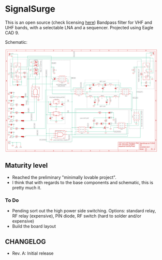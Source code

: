 # SignalSurge

This is an open source (check licensing [here](https://github.com/rfrht/SignalSurge/blob/main/LICENSE)) Bandpass filter for VHF and UHF bands, with a selectable LNA and a sequencer. Projected using Eagle CAD 9.

Schematic: 

![Schematic SignalSurge](https://github.com/rfrht/SignalSurge/blob/main/schematic.png)

## Maturity level
* Reached the preliminary "minimally lovable project".
* I think that with regards to the base components and schematic, this is pretty much it.

### To Do
* Pending sort out the high power side switching. Options: standard relay, RF relay (expensive), PIN diode, RF switch (hard to solder and/or expensive)
* Build the board layout

## CHANGELOG
* Rev. A: Initial release
